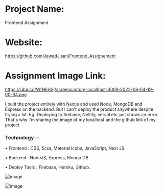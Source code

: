 # Project Name:
Frontend Assignment

# Website:
https://github.com/JawadJisan/Frontend_Assignement


# Assignment Image Link:
https://i.ibb.co/WfH6HSj/screencapture-localhost-3000-2022-08-04-19-00-34.png




I built the project entirely with Nextjs and used Node, MongoDB and Express on the backend. But I can't deploy the product anywhere despite trying a lot. Eg: Deploying to firebase, Netlify,  versal etc just shows an error. That's why I'm sharing the image of my localhost and the github link of my project.


### Technology :-

• Frontend : CSS, Scss, Material Icons, JavaScript, Next JS. 

• Backend : NodeJS, Express, Mongo DB.

• Deploy Tools : Firebase, Heroku, Github.

<!--  -->
![image](https://i.ibb.co/WfH6HSj/screencapture-localhost-3000-2022-08-04-19-00-34.png)

![image](https://i.ibb.co/WfH6HSj/screencapture-localhost-3000-2022-08-04-19-00-34.png)
